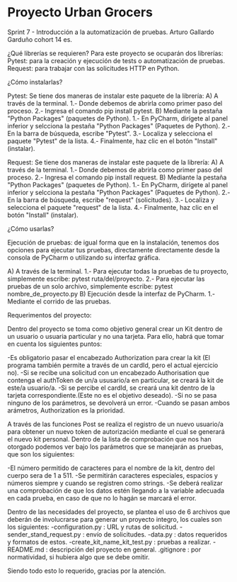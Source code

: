 # Proyecto Urban Grocers 

Sprint 7 - Introducción a la automatización de pruebas.
Arturo Gallardo Garduño cohort 14 es.

¿Qué librerías se requieren?
Para este proyecto se ocuparán dos librerías:
Pytest: para la creación y ejecución de tests o automatización de pruebas.
Request: para trabajar con las solicitudes HTTP en Python.

¿Cómo instalarlas?

Pytest: Se tiene dos maneras de instalar este paquete de la librería:
A) A través de la terminal.
	1.- Donde debemos de abrirla como primer paso del proceso.
	2.- Ingresa el comando pip install pytest.
B) Mediante la pestaña "Python Packages" (paquetes de Python).
	1.- En PyCharm, dirígete al panel inferior y selcciona la pestaña "Python Packages" (Paquetes de Python).
	2.- En la barra de búsqueda, escribe "Pytest".
	3.- Localiza y selecciona el paquete "Pytest" de la lista.
	4.- Finalmente, haz clic en el botón "Install" (instalar).

Request: Se tiene dos maneras de instalar este paquete de la librería:
A) A través de la terminal.
	1.- Donde debemos de abrirla como primer paso del proceso.
	2.- Ingresa el comando pip install request.
B) Mediante la pestaña "Python Packages" (paquetes de Python).
	1.- En PyCharm, dirígete al panel inferior y selcciona la pestaña "Python Packages" (Paquetes de Python).
	2.- En la barra de búsqueda, escribe "request" (solicitudes).
	3.- Localiza y selecciona el paquete "request" de la lista.
	4.- Finalmente, haz clic en el botón "Install" (instalar).

¿Cómo usarlas?

Ejecución de pruebas: de igual forma que en la instalación, tenemos dos opciones para ejecutar tus pruebas, directamente
directamente desde la consola de PyCharm o utilizando su interfaz gráfica.

A) A través de la terminal.
	1.- Para ejecutar todas la pruebas de tu proyecto, simplemente escribe: pytest ruta/del/proyecto.
	2.- Para ejecutar las pruebas de un solo archivo, simplemente escribe: pytest nombre_de_proyecto.py
B) Ejecución desde la interfaz de PyCharm.
	1.- Mediante el corrido de las pruebas.


Requerimentos del proyecto:

Dentro del proyecto se toma como objetivo general crear un Kit dentro de un usuario o usuaria particular y no una tarjeta.
Para ello, habrá que tomar en cuenta los siguientes puntos:

-Es obligatorio pasar el encabezado Authorization para crear la kit (El programa también permite a través de un cardId,
pero el actual ejercicio no).
-Si se recibe una solicitud con un encabezado Authorisation que contenga el authToken de un/a ususario/a en particular, se
creará la kit de este/a usuario/a.
-Si se percibe el cardId, se creará una kit dentro de la tarjeta correspondiente.(Este no es el objetivo deseado).
-Si no se pasa ninguno de los parámetros, se devolverá un error.
-Cuando se pasan ambos arámetros, Authorization es la prioridad.

A través de las funciones Post se realiza el registro de un nuevo usuario/a para obtener un nuevo token de autorización
mediante el cual se generará el nuevo kit personal.
Dentro de la lista de comprobación que nos han otorgado podemos ver bajo los parámetros que se manejarán as pruebas, que
son los siguientes:

-El número permitido de caracteres para el nombre de la kit, dentro del cuerpo sera de 1 a 511.
-Se permitirán caracteres especiales, espacios y números siempre y cuando se registren como strings.
-Se deberá realizar una comprobación de que los datos estén llegando a la variable adecuada en cada prueba, en caso de que
no lo hagán se marcará el error.

Dentro de las necesidades del proyecto, se plantea el uso de 6 archivos que deberán de involucrarse para generar un proyecto
integro, los cuales son los siguientes:
-configuration.py : URL y rutas de solicitud.
-sender_stand_request.py : envío de solicitudes.
-data.py : datos requeridos y formatos de estos.
-create_kit_name_kit_test.py : pruebas a realizar.
-README.md : descripción del proyecto en general.
.gitignore : por normatividad, si hubiera algo que se debe omitir.

Siendo todo esto lo requerido, gracias por la atención.

